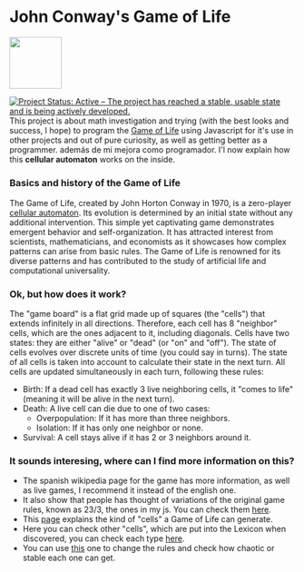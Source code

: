 # John Conway's Game of Life
<img src="https://upload.wikimedia.org/wikipedia/commons/d/d0/Game_of_life_animated_glider_2.gif" width="91.5px">

<a href="https://www.repostatus.org/#active"><img src="https://www.repostatus.org/badges/latest/active.svg" alt="Project Status: Active – The project has reached a stable, usable state and is being actively developed."/></a>
<br>
This project is about math investigation and trying (with the best looks and success, I hope) to program the [Game of Life](https://en.wikipedia.org/wiki/Conway%27s_Game_of_Life) using Javascript for it's use in other projects and out of pure curiosity, as well as getting better as a programmer. además de mi mejora como programador. I'l now explain how this <b>cellular automaton</b> works on the inside.
### Basics and history of the Game of Life
The Game of Life, created by John Horton Conway in 1970, is a zero-player [cellular automaton](https://en.wikipedia.org/wiki/Cellular_automaton). Its evolution is determined by an initial state without any additional intervention. This simple yet captivating game demonstrates emergent behavior and self-organization. It has attracted interest from scientists, mathematicians, and economists as it showcases how complex patterns can arise from basic rules. The Game of Life is renowned for its diverse patterns and has contributed to the study of artificial life and computational universality.
### Ok, but how does it work?
The "game board" is a flat grid made up of squares (the "cells") that extends infinitely in all directions. Therefore, each cell has 8 "neighbor" cells, which are the ones adjacent to it, including diagonals. Cells have two states: they are either "alive" or "dead" (or "on" and "off"). The state of cells evolves over discrete units of time (you could say in turns). The state of all cells is taken into account to calculate their state in the next turn. All cells are updated simultaneously in each turn, following these rules:
- Birth: If a dead cell has exactly 3 live neighboring cells, it "comes to life" (meaning it will be alive in the next turn).
- Death: A live cell can die due to one of two cases:
	- Overpopulation: If it has more than three neighbors.
	- Isolation: If it has only one neighbor or none.
- Survival: A cell stays alive if it has 2 or 3 neighbors around it.
### It sounds interesing, where can I find more information on this?
- The spanish wikipedia page for the game has more information, as well as live games, I recommend it instead of the english one.
- It also show that people has thought of variations of the original game rules, known as 23/3, the ones in my js. You can check them [here](https://es.wikipedia.org/wiki/Juego_de_la_vida#Variantes).
- This [page](http://www.math.com/students/wonders/life/life.html) explains the kind of "cells" a Game of Life can generate.
- Here you can check other "cells", which are put into the Lexicon when discovered, you can check each type [here](https://playgameoflife.com/).
- You can use [this](https://carlosmaesogonzalez.neocities.org/juegovidageneralizado/juegovidageneralizado) one to change the rules and check how chaotic or stable each one can get.
